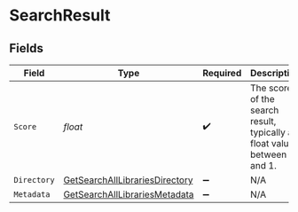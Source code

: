# SearchResult


## Fields

| Field                                                                                     | Type                                                                                      | Required                                                                                  | Description                                                                               | Example                                                                                   |
| ----------------------------------------------------------------------------------------- | ----------------------------------------------------------------------------------------- | ----------------------------------------------------------------------------------------- | ----------------------------------------------------------------------------------------- | ----------------------------------------------------------------------------------------- |
| `Score`                                                                                   | *float*                                                                                   | :heavy_check_mark:                                                                        | The score of the search result, typically a float value between 0 and 1.                  | 0.92                                                                                      |
| `Directory`                                                                               | [GetSearchAllLibrariesDirectory](../../Models/Requests/GetSearchAllLibrariesDirectory.md) | :heavy_minus_sign:                                                                        | N/A                                                                                       |                                                                                           |
| `Metadata`                                                                                | [GetSearchAllLibrariesMetadata](../../Models/Requests/GetSearchAllLibrariesMetadata.md)   | :heavy_minus_sign:                                                                        | N/A                                                                                       |                                                                                           |